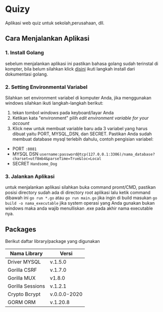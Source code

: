 # Quizy
Aplikasi web quiz untuk sekolah,perusahaan, dll. 

## Cara Menjalankan Aplikasi
### 1. Install Golang
sebelum menjalankan aplikasi ini pastikan bahasa golang sudah terinstal di kompter, bila belum silahkan klick [disini](https://golang.org/ "Klick Disini") ikuti langkah install dari dokumentasi golang.

### 2. Setting Environmental Variabel
Silahkan set environment variabel di komputer Anda, jika menggunakan windows silahkan ikuti langkah-langkah berikut:
1.  tekan tombol *windows* pada keyboard/layar Anda
2. Ketikan kata "environment" pilih *edit environment variable for your account*
3. Klick new untuk membuat variable baru ada 3 variabel yang harus dibuat yaitu PORT, MYSQL_DSN, dan SECRET. Pastikan Anda sudah membuat database mysql terlebih dahulu, contoh pengisian variabel:
- PORT `:8081`
- MYSQL DSN `username:password@tcp(127.0.0.1:3306)/nama_database?charset=utf8mb4&parseTime=True&loc=Local`
- SECRET `Handsome_Dog`

### 3. Jalankan Aplikasi
untuk menjalankan aplikasi silahkan buka command promt/CMD, pastikan posisi directory sudah ada di directory root aplikasi lalu ketik command dibawah ini `go run *.go` atau `go run main.go` jika ingin di build masukan `go build -o nama_executable` jika system operasi yang Anda gunakan bukan windows maka anda wajib menulliskan .exe pada akhir nama executable nya.

## Packages
Berikut daftar library/package yang digunakan

|  Nama Library |  Versi |
| ------------ | ------------ |
| Driver MYSQL  | v.1.5.0  |
|  Gorilla CSRF  | v.1.7.0  |
| Gorilla MUX | v1.8.0 |
| Gorilla Sessions | v.1.2.1 |
| Crypto Bcrypt | v.0.0.0-2020 |
| GORM ORM | v.1.20.8 |
